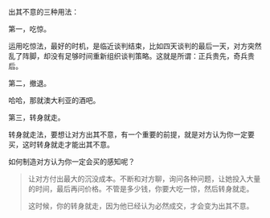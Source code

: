 出其不意的三种用法：

第一，吃惊。

运用吃惊法，最好的时机，是临近谈判结束，比如四天谈判的最后一天，对方突然乱了阵脚，却没有足够时间重新组织谈判策略。这就是所谓：正兵贵先，奇兵贵后。

第二，撤退。

哈哈，那就澳大利亚的酒吧。

第三，转身就走。

转身就走法，要想让对方出其不意，有一个重要的前提，就是对方认为你一定要买，这时转身就走才能出其不意。

如何制造对方认为你一定会买的感知呢？
> 让对方付出最大的沉没成本。不断和对方聊，询问各种问题，让她投入大量的时间，最后再问价格。不管是多少钱，你要大吃一惊，然后转身就走。
> 
> 这时候，你的转身就走，因为他已经认为必然成交，才会变为出其不意。

